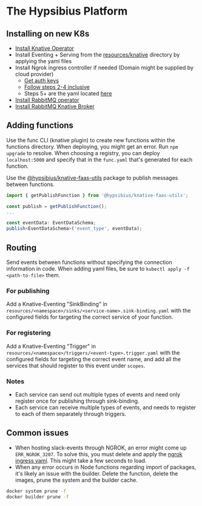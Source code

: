 # The Hypsibius Platform
## Installing on new K8s
* [Install Knative Operator](https://knative.dev/docs/install/operator/knative-with-operators/#install-the-knative-operator)
* Install Eventing + Serving from the [resources/knative](./resources/knative/) directory by applying the yaml files
* Install Ngrok ingress controller if needed (Domain might be supplied by cloud provider)
  * [Get auth keys](https://knative.dev/docs/eventing/brokers/broker-types/rabbitmq-broker/#install-the-rabbitmq-controller)
  * [Follow steps 2-4 inclusive](https://knative.dev/docs/eventing/brokers/broker-types/rabbitmq-broker/#install-the-rabbitmq-controller)
  * Steps 5+ are the yaml located [here](./resources/slack/serving/slack-events.ingress.yaml)
* [Install RabbitMQ operator](https://github.com/rabbitmq/cluster-operator)
* [Install RabbitMQ Knative Broker](https://knative.dev/docs/eventing/brokers/broker-types/rabbitmq-broker/#install-the-rabbitmq-controller)
## Adding functions
Use the func CLI (knative plugin) to create new functions within the functions directory.
When deploying, you might get an error. Run `npm upgrade` to resolve.
When choosing a registry, you can deploy `localhost:5000` and specify that in the `func.yaml` that's generated for each function.

Use the [@hypsibius/knative-faas-utils](./utils/knative-faas-utils/) package to publish messages between functions.
```typescript
import { getPublishFunction } from '@hypsibius/knative-faas-utils';

const publish = getPublishFunction();
...

const eventData: EventDataSchema;
publish<EventDataSchema>('event_type', eventData);
```

## Routing
Send events between functions without specifying the connection information in code.
When adding yaml files, be sure to `kubectl apply -f <path-to-file>` them.
### For publishing
Add a Knative-Eventing "SinkBinding" in `resources/<namespace>/sinks/<service-name>.sink-binding.yaml` with the configured fields for targeting the correct service of your function.
### For registering
Add a Knative-Eventing "Trigger" in `resources/<namespace>/triggers/<event-type>.trigger.yaml` with the configured fields for targeting the correct event name, and add all the services that should register to this event under `scopes`.
### Notes
* Each service can send out multiple types of events and need only register once for publishing through sink-binding.
* Each service can receive multiple types of events, and needs to register to each of them separately through triggers.

## Common issues
* When hosting slack-events through NGROK, an error might come up `ERR_NGROK_3207`. To solve this, you must delete and apply the [ngrok ingress yaml](resources/slack/serving/slack-events.ingress.yaml). This might take a few seconds to load.
* When any error occurs in Node functions regarding import of packages, it's likely an issue with the builder. Delete the function, delete the images, prune the system and the builder cache.
```bash
docker system prune -f
docker builder prune -f
```

